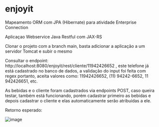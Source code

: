 # enjoyit
Mapeamento ORM com JPA (Hibernate) para atividade Enterprise Connection

Aplicaçao Webservice Java Restful com JAX-RS

Clonar o projeto com a branch main, basta adicionar a aplicação a um servidor Tomcat e subir o mesmo

Consultar o endpoint: http://localhost:8080/enjoyit/rest/cliente/11942426652 , este telefone já está cadastrado no banco de dados, a validação do input foi feita com regex
portanto, aceita valores como: 11942426652, (11) 94242-6652, 11 942426651, etc.

As bebidas e o cliente foram cadastrados via endpoints POST, caso queira testar, também está funcionando, porém cadastrar primeiro as bebidas e depois cadastrar o cliente 
e elas automaticamente serão atribuídas a ele.

Retorno esperado:

![image](https://user-images.githubusercontent.com/62717114/158902994-f80f9101-8c92-4c39-9f57-895f9fe388b8.png)
